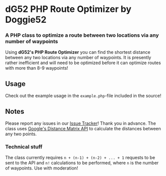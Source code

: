 # dG52 PHP Route Optimizer by Doggie52 #
### A PHP class to optimize a route between two locations via any number of waypoints ###

Using **dG52's PHP Route Optimizer** you can find the shortest distance between any two locations via any number of waypoints. It is presently rather inefficient and will need to be optimized before it can optimize routes with more than 8-9 waypoints!

## Usage ##
Check out the example usage in the `example.php`-file included in the source!

## Notes ##
Please report any issues in our [Issue Tracker](http://code.google.com/p/dg52-php-route-optimizer/issues/list)! Thank you in advance. The class uses [Google's Distance Matrix API](https://developers.google.com/maps/documentation/distancematrix/) to calculate the distances between any two points.

### Technical stuff ###
The class currently requires `n + (n-1) + (n-2) + ... + 1` requests to be sent to the API and `n!` calculations to be performed, where `n` is the number of waypoints. Use with moderation!